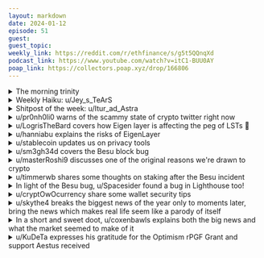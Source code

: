 ```yaml
---
layout: markdown
date: 2024-01-12
episode: 51
guest: 
guest_topic: 
weekly_link: https://reddit.com/r/ethfinance/s/g5t5QQnqXd
podcast_link: https://www.youtube.com/watch?v=itC1-BUU0AY
poap_link: https://collectors.poap.xyz/drop/166806
---
```



<details markdown=1>
<summary>The morning trinity</summary>
[View on Reddit →](https://reddit.com/r/ethfinance/comments/194nvno/comment/khhc627/)

[u/Fiberpunk2077](https://reddit.com/u/Fiberpunk2077)

> Ethereum

[u/usesbinkvideo](https://reddit.com/u/usesbinkvideo)

> 88,973 hodlers subscribed (+17)

[u/FrenktheTank](https://reddit.com/u/FrenktheTank)

> $2620.17

[u/alexiskef](https://reddit.com/u/alexiskef)

> 0.0567

</details>
<details markdown=1>
<summary>Weekly Haiku: u/Jey_s_TeArS</summary>
[View on Reddit →](https://reddit.com/r/ethfinance/comments/193ukvu/comment/khe6hf4/)

*Suspens removal,*

*A court ordered approval,*

*Not fiducial.*

</details>
<details markdown=1>
<summary>Shitpost of the week: u/Itur_ad_Astra</summary>
[View on Reddit →](https://reddit.com/r/ethfinance/comments/1927osy/daily_general_discussion_january_9_2024/kh4g8z4/)

OMG! 😭Cant believe ETF is approved ! Thank you SEC team ! ❤️ keep doing the great work. 💪🏻💪🏻💪🏻🚀🚀🚀 

---

[Context](https://coincentral.com/busted-waltonchain-accused-orchestrating-fake-giveaway/)

</details>
<details markdown=1>
<summary>u/pr0nh0li0 warns of the scammy state of crypto twitter right now</summary>
[View on Reddit →](https://reddit.com/r/ethfinance/comments/18y5x53/daily_general_discussion_january_4_2024/kgbku24/)

Current Twitter experience as a long time crypto user. Seeing [this same scam](https://i.imgur.com/9z4xfYw.png) ad for a fake ZKsync airdrop every \~5 tweets, and some other scam ad every other 10 tweets.

> Just got this now, my heart's full of joy, what an amazing day 🌟

lol; At least a/b test the copy scammer guy I really can't imagine this headline works *that* well

(I still love crypto Twitter despite how god awful the spam has gotten on the platform)

</details>
<details markdown=1>
<summary>u/LogrisTheBard covers how Eigen layer is affecting the peg of LSTs 🧠</summary>
[View on Reddit →](https://reddit.com/r/ethfinance/comments/18y5x53/daily_general_discussion_january_4_2024/kgctkg6/)

So many people hyped into the swETH EigenLayer contract that it has seriously affected the swETH peg. Prior to the EigenLayer deposit opening people were chain minting swETH for Pearls then selling it to ETH at almost a 3% loss. That is to say the market was speculating that the pearl to ETH ratio would be about .0015. As recently as Dec 10th swETH was at about 1.01 swETH/ETH. Right now it's sitting at almost 1.05 (the native rate is 1.0471). So just holding swETH in the past 4 weeks has made you 4% almost on your ETH (more than an entire year of solo staking). It has also [largely drained the swETH liquidity](https://dune.com/swell-network/sweth-in-dexes) as apparently LPs exited their position to pure swETH and deposited the whole stack into EigenLayer. You can see volume hugely spiked, right around the time TVL halved.

Larger LSTs are less dramatically affected but there's the same phenomenon are still visible in them. In many cases the lower liquidity has significantly improved the liquidity farming rates. Some of these new combination pools like cbETH/wstETH/rETH are yielding over 12% APR (like 5x solo staking). Even most of the older pools are still at or above 7.5% after accounting for the native appreciation of the LST in their yield.

</details>
<details markdown=1>
<summary>u/hanniabu explains the risks of EigenLayer</summary>
[View on Reddit →](https://reddit.com/r/ethfinance/comments/18y5x53/daily_general_discussion_january_4_2024/kgb7pvg/)

* Eigen Layer smart contract risk: Initially slashing will be manually vetted (not sure about penalties), but eventually this will be an automated process. There's the potential to get penalized/slashed accidentally.
* Eigen Layer AVS (services) smart contract risk: - There's the potential to get penalized/slashed accidentally.
* Token risk: Some services may require you to hold their token as collateral in replace of or in addition to ETH.
* Consensus risk: 
   * You're assigning your withdrawal address to Eigen Layer. As their marketshare increases it's not great to have them in that position of power, especially when slashing is a manual process where there's coercion potential.
   * It alters the incentive mechanisms of the chain by introducing large scale second order incentives. Things that a logical actor wouldn't consider before may now be an option.
   * It encourages risk at the consensus layer, which isn't good. Especially since home stakers that are more risk averse may not want to participate since native APR gets pushed down and the only way to have sufficient APR is to engage in that risk.
* Influence: If Eigen Layer gets larger, they can have outweighed influence on the ecosystem similar to Lido. That influence allows unchecked growth and behavior because people don't want to be on your bad side. You can also afford pay your way to the outcomes you want.
* Unknown risk: Just like with MEV and builders, there can be a rabbit hole of issues we're not aware of yet.

---

Note: While Eigen Layer was specifically mentioned, I believe these are inherent risks to all restaking

</details>
<details markdown=1>
<summary>u/stablecoin updates us on privacy tools</summary>
[View on Reddit →](https://reddit.com/r/ethfinance/comments/18yznna/daily_general_discussion_january_5_2024/kgi0exy/)

> <https://medium.com/@Railgun_Project/the-new-architecture-for-ethereum-privacy-introducing-railgun-v3-21e111fa297e>

suggest everyone interested in privacy preserving technology read this update (from early December) around Railgun V3. Railgun is a privacy layer you can deposit to and withdrawal to any address, and now they are going to help incorporate defi onto the privacy layer so all your swaps and farming can be shielded. 

Also Nocturne just launched a working product last month (which is I think maybe what spurned this update article, friendly competition), and it's nice to see privacy projects still building even if the USG is trying to chill everyone away from the space. Vitalik is a known backer of Nocturne as well.

> <https://app.nocturne.xyz/>

[EDIT Nocturne Announcement Article]

> <https://dailyhodl.com/2023/11/15/nocturne-launches-on-mainnet-to-bring-private-accounts-to-ethereum/>

lastly don't forget that Aztec network is supposed to launch sometime this year. we may have lost Tornado access in the US temporarily, but it didn't shut it down (not even close) and more and more of these privacy solutions will emerge making it even more and more difficult to deter. at the end of the day blockchain doesn't work without proper privacy being an option. I urge everyone to learn about and explore these tools.

</details>
<details markdown=1>
<summary>u/sm3gh34d covers the Besu block bug</summary>
[View on Reddit →](https://reddit.com/r/ethfinance/comments/18zt205/daily_general_discussion_january_6_2024/kgo0kfi/)

This wasn't how I intended to spend my Saturday, but it looks like the sub already is aware of the mainnet block that halted besu this morning:  [https://etherscan.io/txsInternal?block=18947893](https://etherscan.io/txsInternal?block=18947893)  


What you might not know yet is there is a hotfix release out that prevents this from occurring in the future for similarly crafted blocks.  If you are running besu on mainnet, even if you have already addressed the problem and are caught back up to head, you should upgrade to this hotfix release:  


<https://github.com/hyperledger/besu/releases/tag/23.10.3-hotfix>

---

[Besu post-mortem](https://wiki.hyperledger.org/pages/viewpage.action?pageId=117440824)

</details>
<details markdown=1>
<summary>u/masterRoshi9 discusses one of the original reasons we're drawn to crypto</summary>
[View on Reddit →](https://reddit.com/r/ethfinance/comments/18zt205/daily_general_discussion_january_6_2024/kglzhbv/)

Please excuse this minor pause in bullishness and meme sentiment while I vent a bit and reflect on larger problems. 

I often think about how inefficient, backwards, corrupt, and self serving politicians of the world  governments are; particularly my own. Without getting specific and political, there are so many obvious problems  that politicians refuse to address, or can’t, due to clearly perverse incentives that drive them and make them worse over time. It’s one of the things that’s drawn me most to crypto. The guys at Bankless and others in crypto have stated many times that crypto is speed running the lessons learned from traditional finance. More importantly I think it’s speed running lessons around incentive alignment. When everything is financial, the incentive problems and consequences of system design become much more explicit and quantifiable than they are implied like many of the problems in meat space. Governance issues have been rampant in crypto, don’t get me wrong, but experimentation on a smaller scale creates lessons learned and informative feedback that could ideally be applied to broader government systems. 

Unfortunately I often times think that we’re too far gone, or late in this game of informed discovery to be able to actionable apply these learnings to larger legacy systems. I’m not even sure we’ve discovered ways to solve a lot of the problems in crypto let alone the broader physical world. Internally crypto can feel fast moving and iterative at a blazing pace, but it also feels slow to me in aspects like these. I feel that if crypto came about 50 years earlier, we might have had a better shot at rethinking the way we govern as a society; that we’d have been able to take more preventative measures or seen problems coming much earlier as a result. 

If there is a hope here, I’m confident it will come from younger generations and the lessons they learn from this industry. Everything is driven by incentives, and game theory should be considered everywhere when governing. Here’s hoping the US and other governments nurture innovation in this space going forward. Despite the scams and problems we have here, it is still the breeding ground for the ideas and minds that have the chance to turn things around. It is for this reason, among many others, that choosing pro-crypto candidates is a much higher stakes battle than I think many people realize, even in our industry. It is one of the most important aspects of candidates I will consider voting for moving forward. Long live crypto. Long live Ethereum. Long live innovation. Long live experimentation.

</details>
<details markdown=1>
<summary>u/timmerwb shares some thoughts on staking after the Besu incident</summary>
[View on Reddit →](https://reddit.com/r/ethfinance/comments/190lbbx/daily_general_discussion_january_7_2024/kgqcffb/)

A few further thoughts and opinions on the Besu failure yesterday. I think there is nuance in this situation that got overlooked. But before I begin, let's get some facts straight - and these are well known and not up for debate:

*1) No client should have a super majority.*

*2) The current, and wholly inappropriate situation with Geth is based on i) it's code maturity and empirical reliability; ii) a completely unacceptable level of laziness, wrecklessness and short-term greed by large staking entities. (Which is sadly ironic because at least one of those is tied very closely to the overarching security mechanism of PoS - another example of how we cannot simply "code in" all required incentives.)*

However, for some stakers, namely solo-stakers (and possibly other smaller, more responsible staking entites), the situation is much less clear. I think it's fair to say that Geth is indeed a much(?) supererior client to the competition. Should, therefore, a solo-staker take on a more philanthropic role by worrying more about network health by say, running Besu - a less mature client - than their own immediate needs? In terms of measurable risk *for them* (as far as we can calculate) running Besu would seem to be a disadvantage. E.g. the probability of an event like yesterday for Besu (or NM?) is clearly higher, and their ability to recover from it expediently compared to a larger provider, probably much lower (hence larger losses in time, stress and income). Moreover, as stated at the outset, the systemic risk from the Geth super majority is *not* driven by solo stakers, and so solo stakers are not meaningfully mitigating that risk by avoiding Geth. (This is like the problem with global warming - we should all try our best, but in reality at this stage, due to the tragedy of the commons, the biggest, and possibly *only meaingful* improvements can be made by societal policy shift in law).

So, solo-stakers in particular have a question to answer. Should they willingly chose a client that is measureably poorer and riskier *for them*, basically in support of the "greater good"? Or do they stick with Geth, which is likely to be more reliable for them, and basically push the job of reducing the Geth majority onto the larger stakers (who are clearly much more culpable)? Ultimately, this is something of a subjective choice that boils down to estimates of risk, reliability and person attitude. Yes, Geth *could* fail in a catastrophic way, but Besu *did* fail in a catastrophic way. The (empirical) probabilities speak for themselves. Sadly, there is even a worse outcome here, in that (the short sighted) large stakers will now be extremely glad they were running Geth, and not Besu, because imagine having thouands of validators going down on a weekend, with no clear fix for \~24 hours. That would have been extremely costly. Bullet dodged.

In summary, if all clients were demonstrably equally reliabile, the choice of client and question of majority would be more straightforward. But they are not equal at the present time and pragmatism will prevail.

---

[Besu post-mortem](https://wiki.hyperledger.org/pages/viewpage.action?pageId=117440824)

</details>
<details markdown=1>
<summary>In light of the Besu bug, u/Spacesider found a bug in Lighthouse too!</summary>
[View on Reddit →](https://reddit.com/r/ethfinance/comments/191e4wm/daily_general_discussion_january_8_2024/kgvtle2/)

Due to the recent Besu issue, I found a bug in the Lighthouse VC.

If you are interested, the full details can be found here > <https://github.com/sigp/lighthouse/issues/5044>

</details>
<details markdown=1>
<summary>u/cryptOwOcurrency share some wallet security tips</summary>
[View on Reddit →](https://reddit.com/r/ethfinance/comments/193195q/daily_general_discussion_january_10_2024/kha9kp1/)

As we enter the early stages of the next bull market, please remember to keep your crypto wallet secure. While I can't get into the specific schemes I use to keep mine secure, here are some general guidelines I follow that have worked for me since I created my first crypto wallet in the early 2010s.

* Always prefer open-source over closed-source. Never trust closed-source software with your main stack. Only use the most popular, well-vetted open source software.

* Strike a balance between safety and recoverability (make your keys safe enough that they don't get stolen, but not so "safe" they you lose the only copy of them).

* Have no single point of failure, wherever possible. Split your assets across addresses. Split your key across physical locations. But it's gotta be more sophisticated than just putting 12 words in one place and 12 words in another, because afaik 12 words can be bruteforced. Wish I could be more specific about this. Some wallets support Shamir, which can be a good way to do this. Gnosis Safe is less flexible but perhaps the only smart contract out there to be trusted with someone's main stack.

* Do not use the same PC user account for crypto that you use for your daily tasks. Ideally, have a crypto-only "online" computer that runs something other than Windows. Maintain a minimal software footprint on it. Log into it periodically to keep the OS up to date.

* Also keep a crypto-only "offline" computing device that never touches the internet. If it's a PC, it needs to be running a very mainstream very publicly-audited version of Linux like ubuntu, fedora, debian, etc. A hardware wallet counts as long as the design is open and the firmware is open-source, but it has some trade-offs you'll have to weigh for yourself.

* Do everything (concerning your main stack) in multiple batches. Everything. Even the most simple transfers from one address to another that seem like they would be impossible to fuck up, because trust me it's possible to fuck up - if not by your own accord, then by some tricky dicky scheme whereby a hacker replaces addresses in your computer's memory or uses some other silly scheme to bamboozle you. It'll be more expensive to batch things as far as transaction fees, but it's not possible for a single huge fuckup to ruin you. Nobody is perfect, but managing crypto demands perfection. If you send your entire stack off to some rando etherscan spoofer or directly to the token contract itself, there's no getting it back.

* When you're confirming an address, check it from two different devices running different OSes. One device can be compromised; two heterogeneous devices are unlikely to be compromised by the same hacker at the same time.

* If your wallet looks a little different than it usually does, panic. You'll need to learn breathing exercises to panic properly without harming yourself too much. But the 1% chance you catch something malicious is worth the 99% of the time where a wallet software update changed things around a bit.

* If your seed phrase has ever been typed into any device that physically has a wifi chip in it, your keys are compromised. Generate a new seed and transfer things.

* Corollary: If you did something "clever" like write your seed phrase into a poem, it's still compromised. We're in the AI age now, so you have to protect your seed not only from malicious actors but from their smart AI bot armies who you have to assume will be combing through that poetry you wrote in 10th grade that's in that dropbox account you forgot about, trying random combinations of words in hopes that it derives an active private key.

* If you have ever said your seed phrase out loud in earshot of a device that has a microphone and a wifi chip (cell phone, non-airgapped pc, smart tv...), your keys are compromised. Generate a new seed and transfer things.

* If your seed phrase has ever been in view of any camera on any device, your keys are compromised. Generate a new seed and transfer things.

* If your seed phrase ever looks at you a little cockeyed like he wants treats, but you already gave him his treats today, he's compromised and sadly you need to put him down.

* If you do not know the specific method by which entropy was collected to generate your keys, your keys are compromised. The gold standard is to use physical dice to generate your seed phrase, and make sure you roll 'em around in your hands a lot. Bitcoin OGs remember Diceware.

* If your ETH is wrapped in some way or another, you don't own ETH, you own an IOU for ETH. You are owed by a company and/or a contract. Companies go bankrupt, contracts get hacked. If you must hold IOUs, spread them out, but beware correlation risks that may be hiding themselves (ftx/celsius/blockfi/voyager/genesis/3ac is a great example of a hidden correlation risk).

* You need to learn the basics of cryptography. Creating and managing keys without knowing cryptography basics is like trying to drive a car without knowing the rules of the road.

* You need to learn the basics of computer security. Learn what makes hacking attempts successful. Learn what CTF is, and learn about the ways hackers and social engineers typically gain access to systems. Imagine you are a hacker with full pwned access to your own main daily driver computer, and imagine how you would try to steal your crypto.

* Keep yourself up all night worrying about your wallet security. If you wanted to have a peaceful low-stress life, you should have gotten a government 9-5 instead of getting into crypto. If you really need some sleep, buy some melatonin and a weighted blanket. Don't fuck with Ambien - the government puts chips in the pills that program you to go get your seed phrase in the middle of the night and text it to the cia.

* Don't fuck with Ledger.

* Don't fuck with Binance.

* If you are a regulatory agency, use 2-factor auth on your fucking twitter account.

My general paranoia has saved me several times since I started investing in crypto in the early 2010s. Remember, they ARE trying to get your keys. Always. You need to be perfect every time to win, they only need you to fuck up a single time to win, so the game is tilted in their favor. They will never stop, so you have to never stop defending.


</details>
<details markdown=1>
<summary>u/skythe4 breaks the biggest news of the year only to moments later, bring the news which makes real life seem like a parody of itself</summary>
[View on Reddit →](https://reddit.com/r/ethfinance/comments/1927osy/daily_general_discussion_january_9_2024/kh3yvyk/)

> Today the SEC grants approval for #Bitcoin ETFs for listing on all registered national securities exchanges. 
> 
> The approved Bitcoin ETFs will be subject to ongoing surveillance and compliance measures to ensure continued investor protection.

<https://twitter.com/SECGov/status/1744829327294837236>

---

[View on Reddit →](https://reddit.com/r/ethfinance/comments/1927osy/daily_general_discussion_january_9_2024/kh41pbd/)

> The @SECGov twitter account was compromised, and an unauthorized tweet was posted. The SEC has not approved the listing and trading of spot bitcoin exchange-traded products.

<https://twitter.com/GaryGensler/status/1744833049064288387>

You can't make this stuff up.

</details>
<details markdown=1>
<summary>In a short and sweet doot, u/coxenbawls explains both the big news and what the market seemed to make of it</summary>
[View on Reddit →](https://reddit.com/r/ethfinance/comments/193195q/daily_general_discussion_january_10_2024/kh9nqb3/)

Spot BTC ETF approved. This is good for ETH.

</details>
<details markdown=1>
<summary>u/KuDeTa expresses his gratitude for the Optimism rPGF Grant and support Aestus received</summary>
[View on Reddit →](https://reddit.com/r/ethfinance/comments/193ukvu/comment/khejatj/)

As you may/not know, [u/austonst](https://reddit.com/u/austonst] and I run the Aestus relay. To be frank, it's been a hard hard slog in terms of funding and we've paid for the whole thing ourselves out of pocket this last year +. Well. A few months ago [u/benido2030](https://reddit.com/u/benido2030) raised this in here and practically pushed me into working through the OP rPGF round 3 process. I had assumed it wasn't worth it. Today we found out that we've just been granted \~100k OP tokens (🤯). That is an ungodly amount of money for our little project. I don't even know how to begin to say thank you, but none the less thank you, thank you and thank you to him, u/superphiz and everyone else that voted and pushed this through. 🤝

</details>
